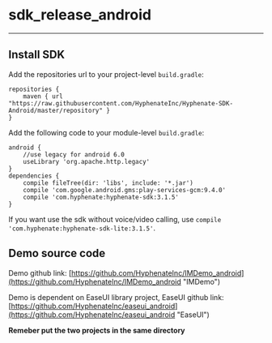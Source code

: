 # sdk_release_android
-------

## Install SDK
Add the repositories url to your project-level `build.gradle`:
	
	repositories {
        maven { url "https://raw.githubusercontent.com/HyphenateInc/Hyphenate-SDK-Android/master/repository" }
    }

Add the following code to your module-level `build.gradle`:

	android {
   		//use legacy for android 6.0
    	useLibrary 'org.apache.http.legacy'
	}
	dependencies {
    	compile fileTree(dir: 'libs', include: '*.jar')
   		compile 'com.google.android.gms:play-services-gcm:9.4.0'
    	compile 'com.hyphenate:hyphenate-sdk:3.1.5'
	}

If you want use the sdk without voice/video calling, use `compile 'com.hyphenate:hyphenate-sdk-lite:3.1.5'`.

## Demo source code
Demo github link: [https://github.com/HyphenateInc/IMDemo_android](https://github.com/HyphenateInc/IMDemo_android "IMDemo")

Demo is dependent on EaseUI library project, EaseUI github link:[https://github.com/HyphenateInc/easeui_android](https://github.com/HyphenateInc/easeui_android "EaseUI")

**Remeber put the two projects in the same directory**

